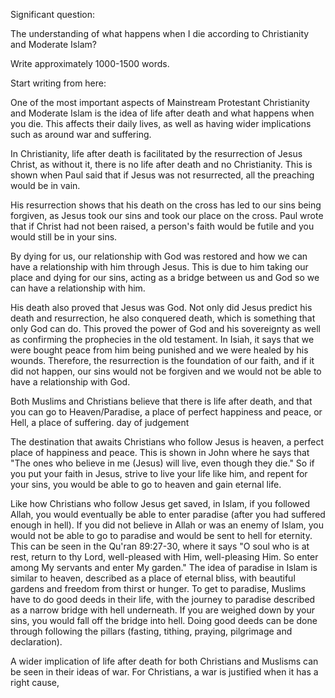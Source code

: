 Significant question:

The understanding of what happens when I die according to Christianity and Moderate Islam? 

Write approximately 1000-1500 words.

Start writing from here:

One of the most important aspects of Mainstream Protestant Christianity and Moderate Islam is the idea of life after death and what happens when you die. This affects their daily lives, as well as having wider implications such as around war and suffering. 

In Christianity, life after death is facilitated by the resurrection of Jesus Christ, as without it, there is no life after death and no Christianity. This is shown when Paul said that if Jesus was not resurrected, all the preaching would be in vain. 

His resurrection shows that his death on the cross has led to our sins being forgiven, as Jesus took our sins and took our place on the cross. Paul wrote that if Christ had not been raised, a person's faith would be futile and you would still be in your sins. 

By dying for us, our relationship with God was restored and how we can have a relationship with him through Jesus. This is due to him taking our place and dying for our sins, acting as a bridge between us and God so we can have a relationship with him. 

His death also proved that Jesus was God. Not only did Jesus predict his death and resurrection, he also conquered death, which is something that only God can do. This proved the power of God and his sovereignty as well as confirming the prophecies in the old testament. In Isiah, it says that we were bought peace from him being punished and we were healed by his wounds. Therefore, the resurrection is the foundation of our faith, and if it did not happen, our sins would not be forgiven and we would not be able to have a relationship with God. 

Both Muslims and Christians believe that there is life after death, and that you can go to Heaven/Paradise, a place of perfect happiness and peace, or Hell, a place of suffering. day of judgement

The destination that awaits Christians who follow Jesus is heaven, a perfect place of happiness and peace. This is shown in John where he says that "The ones who believe in me (Jesus) will live, even though they die." So if you put your faith in Jesus, strive to live your life like him, and repent for your sins, you would be able to go to heaven and gain eternal life. 

Like how Christians who follow Jesus get saved, in Islam, if you followed Allah, you would eventually be able to enter paradise (after you had suffered enough in hell). If you did not believe in Allah or was an enemy of Islam, you would not be able to go to paradise and would be sent to hell for eternity. This can be seen in the Qu'ran 89:27-30, where it says "O soul who is at rest, return to thy Lord, well-pleased with Him, well-pleasing Him. So enter among My servants and enter My garden." The idea of paradise in Islam is similar to heaven, described as a place of eternal bliss, with beautiful gardens and freedom from thirst or hunger. To get to paradise, Muslims have to do good deeds in their life, with the journey to paradise described as a narrow bridge with hell underneath. If you are weighed down by your sins, you would fall off the bridge into hell. Doing good deeds can be done through following the pillars (fasting, tithing, praying, pilgrimage and declaration). 

A wider implication of life after death for both Christians and Muslisms can be seen in their ideas of war. For Christians, a war is justified when it has a right cause, 